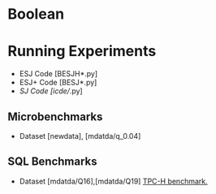 # Boolean

# Running Experiments
* ESJ Code [BESJH*.py]
* ESJ+ Code [BESJ*.py]
* *SJ Code [icde/*.py]
##  Microbenchmarks
* Dataset [newdata], [mdatda/q_0.04]
##  SQL Benchmarks
* Dataset [mdatda/Q16],[mdatda/Q19]
[TPC-H benchmark.](https://www.tpc.org/TPC_Documents_Current_Versions/pdf/TPC-H_v3.0.1.pdf)
